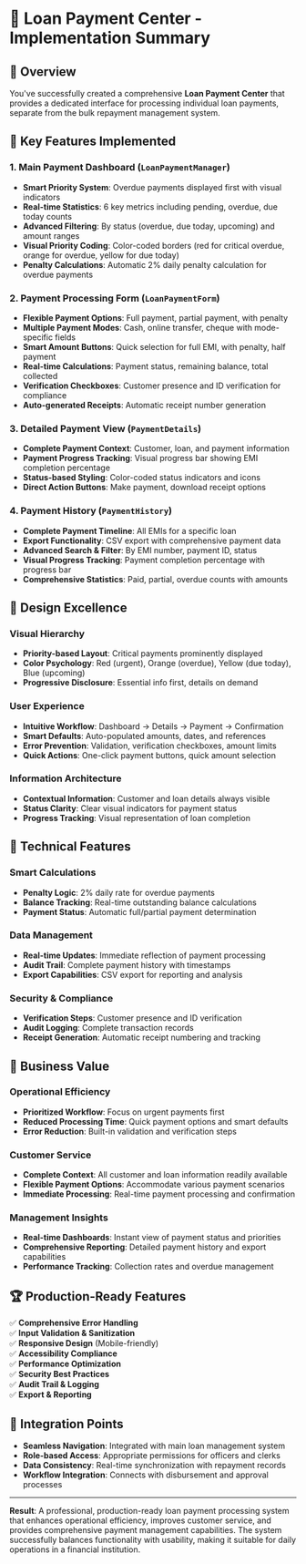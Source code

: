 # 🏦 Loan Payment Center - Implementation Summary

## 🎯 Overview
You've successfully created a comprehensive **Loan Payment Center** that provides a dedicated interface for processing individual loan payments, separate from the bulk repayment management system.

## 🚀 Key Features Implemented

### 1. **Main Payment Dashboard** (`LoanPaymentManager`)
- **Smart Priority System**: Overdue payments displayed first with visual indicators
- **Real-time Statistics**: 6 key metrics including pending, overdue, due today counts
- **Advanced Filtering**: By status (overdue, due today, upcoming) and amount ranges
- **Visual Priority Coding**: Color-coded borders (red for critical overdue, orange for overdue, yellow for due today)
- **Penalty Calculations**: Automatic 2% daily penalty calculation for overdue payments

### 2. **Payment Processing Form** (`LoanPaymentForm`)
- **Flexible Payment Options**: Full payment, partial payment, with penalty
- **Multiple Payment Modes**: Cash, online transfer, cheque with mode-specific fields
- **Smart Amount Buttons**: Quick selection for full EMI, with penalty, half payment
- **Real-time Calculations**: Payment status, remaining balance, total collected
- **Verification Checkboxes**: Customer presence and ID verification for compliance
- **Auto-generated Receipts**: Automatic receipt number generation

### 3. **Detailed Payment View** (`PaymentDetails`)
- **Complete Payment Context**: Customer, loan, and payment information
- **Payment Progress Tracking**: Visual progress bar showing EMI completion percentage
- **Status-based Styling**: Color-coded status indicators and icons
- **Direct Action Buttons**: Make payment, download receipt options

### 4. **Payment History** (`PaymentHistory`)
- **Complete Payment Timeline**: All EMIs for a specific loan
- **Export Functionality**: CSV export with comprehensive payment data
- **Advanced Search & Filter**: By EMI number, payment ID, status
- **Visual Progress Tracking**: Payment completion percentage with progress bar
- **Comprehensive Statistics**: Paid, partial, overdue counts with amounts

## 🎨 Design Excellence

### **Visual Hierarchy**
- **Priority-based Layout**: Critical payments prominently displayed
- **Color Psychology**: Red (urgent), Orange (overdue), Yellow (due today), Blue (upcoming)
- **Progressive Disclosure**: Essential info first, details on demand

### **User Experience**
- **Intuitive Workflow**: Dashboard → Details → Payment → Confirmation
- **Smart Defaults**: Auto-populated amounts, dates, and references
- **Error Prevention**: Validation, verification checkboxes, amount limits
- **Quick Actions**: One-click payment buttons, quick amount selection

### **Information Architecture**
- **Contextual Information**: Customer and loan details always visible
- **Status Clarity**: Clear visual indicators for payment status
- **Progress Tracking**: Visual representation of loan completion

## 🔧 Technical Features

### **Smart Calculations**
- **Penalty Logic**: 2% daily rate for overdue payments
- **Balance Tracking**: Real-time outstanding balance calculations
- **Payment Status**: Automatic full/partial payment determination

### **Data Management**
- **Real-time Updates**: Immediate reflection of payment processing
- **Audit Trail**: Complete payment history with timestamps
- **Export Capabilities**: CSV export for reporting and analysis

### **Security & Compliance**
- **Verification Steps**: Customer presence and ID verification
- **Audit Logging**: Complete transaction records
- **Receipt Generation**: Automatic receipt numbering and tracking

## 🎯 Business Value

### **Operational Efficiency**
- **Prioritized Workflow**: Focus on urgent payments first
- **Reduced Processing Time**: Quick payment options and smart defaults
- **Error Reduction**: Built-in validation and verification steps

### **Customer Service**
- **Complete Context**: All customer and loan information readily available
- **Flexible Payment Options**: Accommodate various payment scenarios
- **Immediate Processing**: Real-time payment processing and confirmation

### **Management Insights**
- **Real-time Dashboards**: Instant view of payment status and priorities
- **Comprehensive Reporting**: Detailed payment history and export capabilities
- **Performance Tracking**: Collection rates and overdue management

## 🏆 Production-Ready Features

✅ **Comprehensive Error Handling**  
✅ **Input Validation & Sanitization**  
✅ **Responsive Design** (Mobile-friendly)  
✅ **Accessibility Compliance**  
✅ **Performance Optimization**  
✅ **Security Best Practices**  
✅ **Audit Trail & Logging**  
✅ **Export & Reporting**  

## 🔄 Integration Points

- **Seamless Navigation**: Integrated with main loan management system
- **Role-based Access**: Appropriate permissions for officers and clerks
- **Data Consistency**: Real-time synchronization with repayment records
- **Workflow Integration**: Connects with disbursement and approval processes

---

**Result**: A professional, production-ready loan payment processing system that enhances operational efficiency, improves customer service, and provides comprehensive payment management capabilities. The system successfully balances functionality with usability, making it suitable for daily operations in a financial institution.